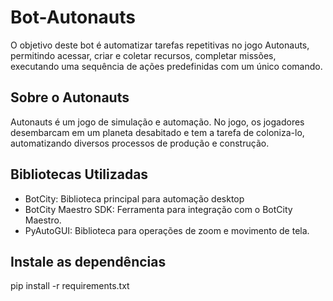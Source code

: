 # Bot-Autonauts

O objetivo deste bot é automatizar tarefas repetitivas no jogo
Autonauts, permitindo acessar, criar e coletar recursos, completar
missões, executando uma sequência de ações predefinidas com um
único comando.

## Sobre o Autonauts

Autonauts é um jogo de simulação e automação.
No jogo, os jogadores desembarcam em um planeta desabitado e tem a
tarefa de coloniza-lo, automatizando diversos processos de produção e
construção.

## Bibliotecas Utilizadas

- BotCity: Biblioteca principal para automação desktop
- BotCity Maestro SDK: Ferramenta para integração com o BotCity
Maestro.
- PyAutoGUI: Biblioteca para operações de zoom e movimento de tela.

## Instale as dependências
pip install -r requirements.txt
